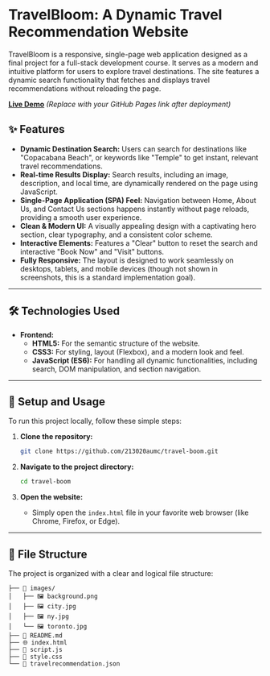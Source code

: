 # TravelBloom: A Dynamic Travel Recommendation Website

TravelBloom is a responsive, single-page web application designed as a final project for a full-stack development course. It serves as a modern and intuitive platform for users to explore travel destinations. The site features a dynamic search functionality that fetches and displays travel recommendations without reloading the page.

**[Live Demo](https://your-github-username.github.io/travelbloom-project/)** _(Replace with your GitHub Pages link after deployment)_

## ✨ Features

- **Dynamic Destination Search:** Users can search for destinations like "Copacabana Beach", or keywords like "Temple" to get instant, relevant travel recommendations.
- **Real-time Results Display:** Search results, including an image, description, and local time, are dynamically rendered on the page using JavaScript.
- **Single-Page Application (SPA) Feel:** Navigation between Home, About Us, and Contact Us sections happens instantly without page reloads, providing a smooth user experience.
- **Clean & Modern UI:** A visually appealing design with a captivating hero section, clear typography, and a consistent color scheme.
- **Interactive Elements:** Features a "Clear" button to reset the search and interactive "Book Now" and "Visit" buttons.
- **Fully Responsive:** The layout is designed to work seamlessly on desktops, tablets, and mobile devices (though not shown in screenshots, this is a standard implementation goal).

---

## 🛠️ Technologies Used

- **Frontend:**
  - **HTML5:** For the semantic structure of the website.
  - **CSS3:** For styling, layout (Flexbox), and a modern look and feel.
  - **JavaScript (ES6):** For handling all dynamic functionalities, including search, DOM manipulation, and section navigation.

---

## 🚀 Setup and Usage

To run this project locally, follow these simple steps:

1.  **Clone the repository:**

    ```bash
    git clone https://github.com/213020aumc/travel-boom.git
    ```

2.  **Navigate to the project directory:**

    ```bash
    cd travel-boom
    ```

3.  **Open the website:**
    - Simply open the `index.html` file in your favorite web browser (like Chrome, Firefox, or Edge).

---

## 📁 File Structure

The project is organized with a clear and logical file structure:

```
├── 📁 images/
│   ├── 🖼️ background.png
│   ├── 🖼️ city.jpg
│   ├── 🖼️ ny.jpg
│   └── 🖼️ toronto.jpg
├── 📖 README.md
├── 🌐 index.html
├── 📄 script.js
├── 🎨 style.css
└── 📄 travelrecommendation.json
```
